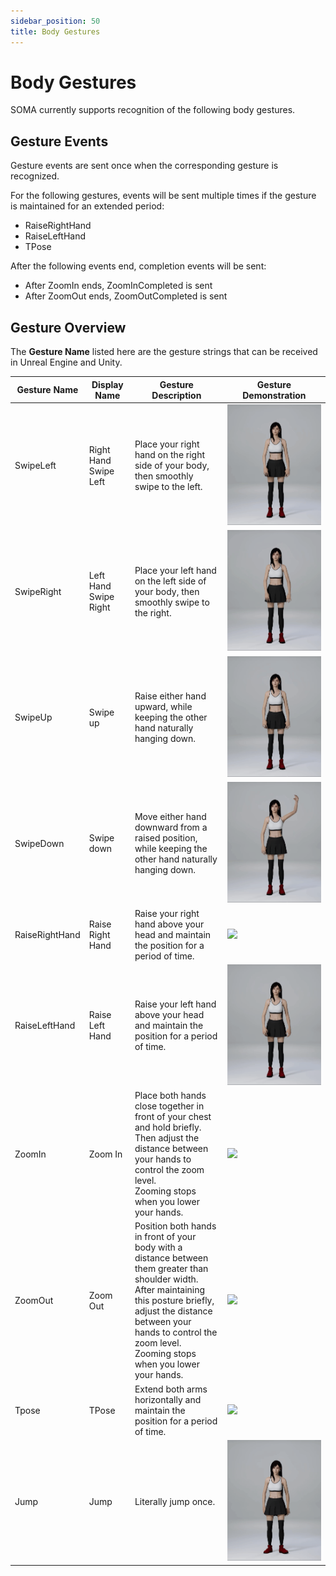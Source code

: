 ```yaml
---
sidebar_position: 50
title: Body Gestures
---
```


# Body Gestures

SOMA currently supports recognition of the following body gestures.

## Gesture Events

Gesture events are sent once when the corresponding gesture is recognized.

For the following gestures, events will be sent multiple times if the gesture is maintained for an extended period:

- RaiseRightHand
- RaiseLeftHand
- TPose

After the following events end, completion events will be sent:

- After ZoomIn ends, ZoomInCompleted is sent
- After ZoomOut ends, ZoomOutCompleted is sent

## Gesture Overview

The **Gesture Name** listed here are the gesture strings that can be received in Unreal Engine and Unity.

|Gesture Name|Display Name|Gesture Description|Gesture Demonstration|
|---|---|---|---|
|SwipeLeft|Right Hand Swipe Left|Place your right hand on the right side of your body, then smoothly swipe to the left.|![](../img/swipeleft.gif) 
|SwipeRight|Left Hand Swipe Right|Place your left hand on the left side of your body, then smoothly swipe to the right.|![](../img/swiperight.gif) 
|SwipeUp|Swipe up|Raise either hand upward, while keeping the other hand naturally hanging down.|![](../img/swipeup.gif) 
|SwipeDown|Swipe down|Move either hand downward from a raised position, while keeping the other hand naturally hanging down.|![](../img/swipedown.gif) 
|RaiseRightHand|Raise Right Hand|Raise your right hand above your head and maintain the position for a period of time.|![](../img/raiserighthand.gif) 
|RaiseLeftHand|Raise Left Hand|Raise your left hand above your head and maintain the position for a period of time.|![](../img/raiselefthand.gif) 
|ZoomIn|Zoom In|Place both hands close together in front of your chest and hold briefly. <br />Then adjust the distance between your hands to control the zoom level.<br />Zooming stops when you lower your hands.|![](../img/zoomin.gif) 
|ZoomOut|Zoom Out|Position both hands in front of your body with a distance between them greater than shoulder width.<br />After maintaining this posture briefly, adjust the distance between your hands to control the zoom level.<br />Zooming stops when you lower your hands.|![](../img/zoomout.gif) 
|Tpose|TPose|Extend both arms horizontally and maintain the position for a period of time.|![](../img/tpose.gif) 
|Jump|Jump|Literally jump once.|![](../img/jump.gif) 


